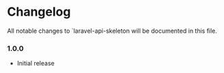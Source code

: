 # Changelog

All notable changes to `laravel-api-skeleton will be documented in this file.

### 1.0.0
- Initial release